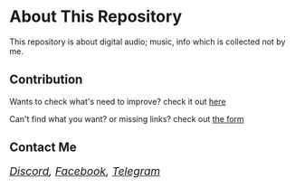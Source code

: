 # About This Repository
This repository is about digital audio; music, info which is collected not by me.

## Contribution
Wants to check what's need to improve? check it out [here](https://dcox.vercel.app/)  

Can't find what you want? or missing links? check out [the form](https://docs.google.com/forms/d/e/1FAIpQLSeOqYiL-KgTAs8GeWgYo4Qk-K1hGz9CN9ZpcBiJtDtMxgTHbQ/viewform?usp=sf_link)
## Contact Me

<span style="font-size: 1.2rem; font-style: italic;" >[Discord](https://discordapp.com/users/921765461333508166), [Facebook](https://facebook.com/ppzh0), [Telegram](https://t.me/ppzh0)</span>
